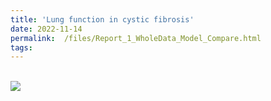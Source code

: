 ```yaml
---
title: 'Lung function in cystic fibrosis'
date: 2022-11-14
permalink:  /files/Report_1_WholeData_Model_Compare.html
tags:
---
```

 <br/><img src='/files/Report_1_WholeData_Model_Compare.html'>
